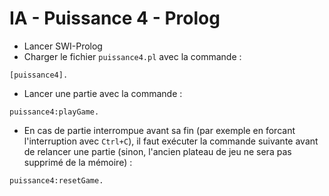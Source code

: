 # IA - Puissance 4 - Prolog

* Lancer SWI-Prolog
* Charger le fichier `puissance4.pl` avec la commande :
```
[puissance4].
```
* Lancer une partie avec la commande :
```
puissance4:playGame.
```
* En cas de partie interrompue avant sa fin (par exemple en forcant l'interruption avec `Ctrl+C`), il faut exécuter la commande suivante avant de relancer une partie (sinon, l'ancien plateau de jeu ne sera pas supprimé de la mémoire) :
```
puissance4:resetGame.
```

